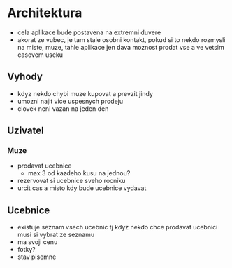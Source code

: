 # Architektura

- cela aplikace bude postavena na extremni duvere
- akorat ze vubec, je tam stale osobni kontakt, pokud si to nekdo rozmysli na miste, muze, tahle aplikace jen dava moznost prodat vse a ve vetsim casovem useku

## Vyhody

- kdyz nekdo chybi muze kupovat a prevzit jindy
- umozni najit vice uspesnych prodeju
- clovek neni vazan na jeden den

## Uzivatel

### Muze

- prodavat ucebnice
    - max 3 od kazdeho kusu na jednou?
- rezervovat si ucebnice sveho rocniku
- urcit cas a misto kdy bude ucebnice vydavat

## Ucebnice

- existuje seznam vsech ucebnic tj kdyz nekdo chce prodavat ucebnici musi si vybrat ze seznamu
- ma svoji cenu
- fotky?
- stav pisemne


